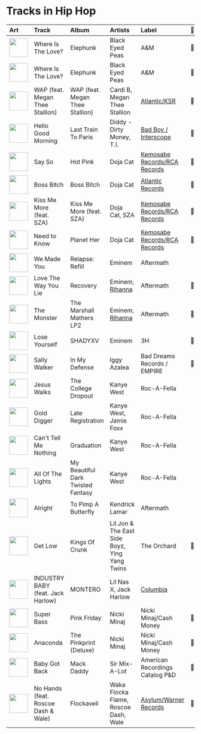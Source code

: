 # Tracks in Hip Hop

| Art                                                                                              | Track                               | Album                             | Artists                                       | Label                                                          | 💚   | 🔗                                                          |
|:-------------------------------------------------------------------------------------------------|:------------------------------------|:----------------------------------|:----------------------------------------------|:---------------------------------------------------------------|:----|:-----------------------------------------------------------|
| <img src="https://i.scdn.co/image/ab67616d0000b273e435b4dfdcf5e3c4a25663df" alt="" width="50" /> | Where Is The Love?                  | Elephunk                          | Black Eyed Peas                               | A&M                                                            | 💚   | [🔗](https://open.spotify.com/track/3CNqo3gYrfexdrtjFmC9he) |
| <img src="https://i.scdn.co/image/ab67616d0000b27329a42ba069a854c9078377b4" alt="" width="50" /> | Where Is The Love?                  | Elephunk                          | Black Eyed Peas                               | A&M                                                            | 💚   | [🔗](https://open.spotify.com/track/0xmjwnQ3FNE6HuWCt2nHdZ) |
| <img src="https://i.scdn.co/image/ab67616d0000b273c450c89d3eb750d3535b0a0c" alt="" width="50" /> | WAP (feat. Megan Thee Stallion)     | WAP (feat. Megan Thee Stallion)   | Cardi B, Megan Thee Stallion                  | [Atlantic/KSR](../labels/atlantic_records.md)                  | 💚   | [🔗](https://open.spotify.com/track/4Oun2ylbjFKMPTiaSbbCih) |
| <img src="https://i.scdn.co/image/ab67616d0000b2730b1cfc3df4d9d5d4cbce9208" alt="" width="50" /> | Hello Good Morning                  | Last Train To Paris               | Diddy - Dirty Money, T.I.                     | [Bad Boy / Interscope](../labels/bad_boy_records.md)           | 💚   | [🔗](https://open.spotify.com/track/7yzSijmAyOMBcHrK6Tfsoe) |
| <img src="https://i.scdn.co/image/ab67616d0000b27382b243023b937fd579a35533" alt="" width="50" /> | Say So                              | Hot Pink                          | Doja Cat                                      | [Kemosabe Records/RCA Records](../labels/rca_records_label.md) | 💚   | [🔗](https://open.spotify.com/track/3Dv1eDb0MEgF93GpLXlucZ) |
| <img src="https://i.scdn.co/image/ab67616d0000b27310356a0e81371e6644cb1371" alt="" width="50" /> | Boss Bitch                          | Boss Bitch                        | Doja Cat                                      | [Atlantic Records](../labels/atlantic_records.md)              | 💚   | [🔗](https://open.spotify.com/track/78qd8dvwea0Gosb6Fe6j3k) |
| <img src="https://i.scdn.co/image/ab67616d0000b273908280d9807127e185b71d56" alt="" width="50" /> | Kiss Me More (feat. SZA)            | Kiss Me More (feat. SZA)          | Doja Cat, SZA                                 | [Kemosabe Records/RCA Records](../labels/rca_records_label.md) | 💚   | [🔗](https://open.spotify.com/track/748mdHapucXQri7IAO8yFK) |
| <img src="https://i.scdn.co/image/ab67616d0000b2734df3245f26298a1579ecc321" alt="" width="50" /> | Need to Know                        | Planet Her                        | Doja Cat                                      | [Kemosabe Records/RCA Records](../labels/rca_records_label.md) | 💚   | [🔗](https://open.spotify.com/track/3Vi5XqYrmQgOYBajMWSvCi) |
| <img src="https://i.scdn.co/image/ab67616d0000b273506c4cc93e5a6234164125e1" alt="" width="50" /> | We Made You                         | Relapse: Refill                   | Eminem                                        | Aftermath                                                      |     | [🔗](https://open.spotify.com/track/4UMTp91LHhvW33ol9ZQH0Q) |
| <img src="https://i.scdn.co/image/ab67616d0000b273c08d5fa5c0f1a834acef5100" alt="" width="50" /> | Love The Way You Lie                | Recovery                          | Eminem, [Rihanna](../artists/rihanna.md)      | Aftermath                                                      | 💚   | [🔗](https://open.spotify.com/track/15JINEqzVMv3SvJTAXAKED) |
| <img src="https://i.scdn.co/image/ab67616d0000b27357195dfe8926f713b21d6cac" alt="" width="50" /> | The Monster                         | The Marshall Mathers LP2          | Eminem, [Rihanna](../artists/rihanna.md)      | Aftermath                                                      | 💚   | [🔗](https://open.spotify.com/track/48RrDBpOSSl1aLVCalGl5C) |
| <img src="https://i.scdn.co/image/ab67616d0000b27331aafa752187cb0284307200" alt="" width="50" /> | Lose Yourself                       | SHADYXV                           | Eminem                                        | 3H                                                             | 💚   | [🔗](https://open.spotify.com/track/77Ft1RJngppZlq59B6uP0z) |
| <img src="https://i.scdn.co/image/ab67616d0000b273fc26c1e9b1cc4ecd87e9ddef" alt="" width="50" /> | Sally Walker                        | In My Defense                     | Iggy Azalea                                   | Bad Dreams Records / EMPIRE                                    | 💚   | [🔗](https://open.spotify.com/track/1bPoQ1zaUWZmiYrckwfulU) |
| <img src="https://i.scdn.co/image/ab67616d0000b27325b055377757b3cdd6f26b78" alt="" width="50" /> | Jesus Walks                         | The College Dropout               | Kanye West                                    | Roc-A-Fella                                                    |     | [🔗](https://open.spotify.com/track/5g1vtHqi9uV7xtYeCcFOBx) |
| <img src="https://i.scdn.co/image/ab67616d0000b273428d2255141c2119409a31b2" alt="" width="50" /> | Gold Digger                         | Late Registration                 | Kanye West, Jamie Foxx                        | Roc-A-Fella                                                    |     | [🔗](https://open.spotify.com/track/1PS1QMdUqOal0ai3Gt7sDQ) |
| <img src="https://i.scdn.co/image/ab67616d0000b27326f7f19c7f0381e56156c94a" alt="" width="50" /> | Can't Tell Me Nothing               | Graduation                        | Kanye West                                    | Roc-A-Fella                                                    |     | [🔗](https://open.spotify.com/track/0mEdbdeRFQwBhN4xfyIeUM) |
| <img src="https://i.scdn.co/image/ab67616d0000b273d9194aa18fa4c9362b47464f" alt="" width="50" /> | All Of The Lights                   | My Beautiful Dark Twisted Fantasy | Kanye West                                    | Roc-A-Fella                                                    |     | [🔗](https://open.spotify.com/track/22L7bfCiAkJo5xGSQgmiIO) |
| <img src="https://i.scdn.co/image/ab67616d0000b273cdb645498cd3d8a2db4d05e1" alt="" width="50" /> | Alright                             | To Pimp A Butterfly               | Kendrick Lamar                                | Aftermath                                                      |     | [🔗](https://open.spotify.com/track/3iVcZ5G6tvkXZkZKlMpIUs) |
| <img src="https://i.scdn.co/image/ab67616d0000b2733ba0e7112f965bfda72b1c5b" alt="" width="50" /> | Get Low                             | Kings Of Crunk                    | Lil Jon & The East Side Boyz, Ying Yang Twins | The Orchard                                                    | 💚   | [🔗](https://open.spotify.com/track/0r2Bul2NuCViraT2zX1l5j) |
| <img src="https://i.scdn.co/image/ab67616d0000b273be82673b5f79d9658ec0a9fd" alt="" width="50" /> | INDUSTRY BABY (feat. Jack Harlow)   | MONTERO                           | Lil Nas X, Jack Harlow                        | [Columbia](../labels/columbia.md)                              |     | [🔗](https://open.spotify.com/track/5Z9KJZvQzH6PFmb8SNkxuk) |
| <img src="https://i.scdn.co/image/ab67616d0000b27343f15453faa4973061411a79" alt="" width="50" /> | Super Bass                          | Pink Friday                       | Nicki Minaj                                   | Nicki Minaj/Cash Money                                         | 💚   | [🔗](https://open.spotify.com/track/2jSwKQBouf0brIcxGfA9CZ) |
| <img src="https://i.scdn.co/image/ab67616d0000b2730f79d1616e3b02368d41f458" alt="" width="50" /> | Anaconda                            | The Pinkprint (Deluxe)            | Nicki Minaj                                   | Nicki Minaj/Cash Money                                         | 💚   | [🔗](https://open.spotify.com/track/794F99D5BQHS5ZGRXAs7I5) |
| <img src="https://i.scdn.co/image/ab67616d0000b273f82c7e4376cf8267fb396b7d" alt="" width="50" /> | Baby Got Back                       | Mack Daddy                        | Sir Mix-A-Lot                                 | American Recordings Catalog P&D                                | 💚   | [🔗](https://open.spotify.com/track/1SAkL1mYNJlaqnBQxVZrRl) |
| <img src="https://i.scdn.co/image/fade577145599daff924bb7b28386a84f67bd1db" alt="" width="50" /> | No Hands (feat. Roscoe Dash & Wale) | Flockaveli                        | Waka Flocka Flame, Roscoe Dash, Wale          | [Asylum/Warner Records](../labels/warner_records.md)           | 💚   | [🔗](https://open.spotify.com/track/03tqyYWC9Um2ZqU0ZN849H) |
